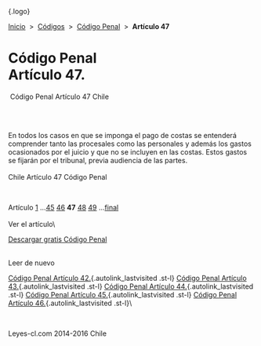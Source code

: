 <div class="wrapper">

[](/index.htm){.logo}
<div class="breadcrumbs">

[Inicio](/index.htm)  &gt;  [Códigos](/codigos.htm)  &gt;  [Código
Penal](/codigo_penal.htm "Código Penal")  &gt;  **Artículo 47**

</div>

<div class="middle">

<div class="container">

Código Penal\
Artículo 47.
=============

<div id="goser">

</div>

﻿
Código Penal Artículo 47 Chile

\
﻿
<div id="squareAds">

</div>

<div id="statya">

En todos los casos en que se imponga el pago de costas se entenderá
comprender tanto las procesales como las personales y además los gastos
ocasionados por el juicio y que no se incluyen en las costas. Estos
gastos se fijarán por el tribunal, previa audiencia de las partes.\
\
Chile Artículo 47 Código Penal

</div>

﻿
<div id="ads1">

</div>

<div class="breadstat">

Artículo
[1](/codigo_penal/1.htm) ...[45](/codigo_penal/45.htm) [46](/codigo_penal/46.htm) **47** [48](/codigo_penal/48.htm) [49](/codigo_penal/49.htm) ...[final](/codigo_penal/final.htm) \
\
Ver el artículo\

</div>

[Descargar gratis Código
Penal](/codigo_penal/download.htm "Descargar gratis Código Penal") ﻿
<div style="clear: left">

</div>

\
Leer de nuevo

[Código Penal Artículo 42.](/codigo_penal/42.htm){.autolink_lastvisited
.st-l} [Código Penal Artículo
43.](/codigo_penal/43.htm){.autolink_lastvisited .st-l} [Código Penal
Artículo 44.](/codigo_penal/44.htm){.autolink_lastvisited .st-l} [Código
Penal Artículo 45.](/codigo_penal/45.htm){.autolink_lastvisited .st-l}
[Código Penal Artículo 46.](/codigo_penal/46.htm){.autolink_lastvisited
.st-l}\

</div>

﻿
<div id="LeftAds">

</div>

</div>

Leyes-cl.com 2014-2016 Chile

</div>
